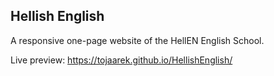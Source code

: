 ## Hellish English

A responsive one-page website of the HellEN English School.

Live preview: https://tojaarek.github.io/HellishEnglish/
